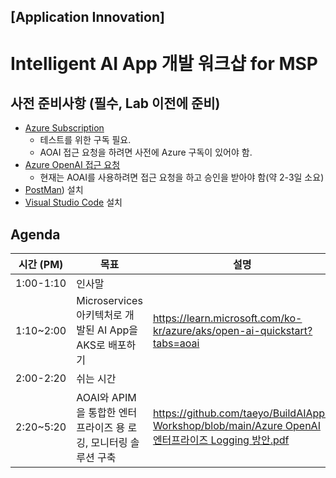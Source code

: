 ## [Application Innovation]
# Intelligent AI App 개발 워크샵 for MSP

## 사전 준비사항 (필수, Lab 이전에 준비)
- [Azure Subscription](https://azure.microsoft.com/en-us/get-started/)
  - 테스트를 위한 구독 필요.
  - AOAI 접근 요청을 하려면 사전에 Azure 구독이 있어야 함.
- [Azure OpenAI 접근 요청](https://aka.ms/oai/access) 
  - 현재는 AOAI를 사용하려면 접근 요청을 하고 승인을 받아야 함(약 2-3일 소요)
- [PostMan](https://www.postman.com/downloads/)) 설치
- [Visual Studio Code](https://code.visualstudio.com/download) 설치

## Agenda

|시간 (PM)|목표|설명|
|------|---|---|
|1:00-1:10|	인사말 |
|1:10~2:00|	Microservices 아키텍처로 개발된 AI App을 AKS로 배포하기|https://learn.microsoft.com/ko-kr/azure/aks/open-ai-quickstart?tabs=aoai|
|2:00-2:20|	쉬는 시간 |
|2:20~5:20|	AOAI와 APIM을 통합한 엔터프라이즈 용 로깅, 모니터링 솔루션 구축|	[https://github.com/taeyo/BuildAIApp-Workshop/blob/main/Azure OpenAI 엔터프라이즈 Logging 방안.pdf](https://github.com/taeyo/BuildAIApp-Workshop/blob/main/Azure%20OpenAI%20%EC%97%94%ED%84%B0%ED%94%84%EB%9D%BC%EC%9D%B4%EC%A6%88%20Logging%20%EB%B0%A9%EC%95%88.pdf)|
